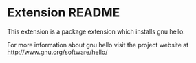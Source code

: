 # Extension README

This extension is a package extension which installs gnu hello.

For more information about gnu hello visit the project website at
http://www.gnu.org/software/hello/

